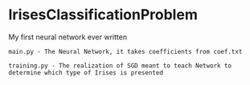 # IrisesClassificationProblem
My first neural network ever written
```
main.py - The Neural Network, it takes coefficients from coef.txt
```

```
training.py - The realization of SGD meant to teach Network to determine which type of Irises is presented 
```
